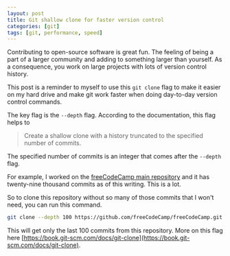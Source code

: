 ```yaml
---
layout: post
title: Git shallow clone for faster version control
categories: [git]
tags: [git, performance, speed]
---
```


Contributing to open-source software is great fun. The feeling of being a part
of a larger community and adding to something larger than yourself. As a
consequence, you work on large projects with lots of version control history.

This post is a reminder to myself to use this `git clone` flag to make it
easier on my hard drive and make git work faster when doing day-to-day version
control commands.

The key flag is the `--depth` flag. According to the documentation, this flag
helps to

> Create a shallow clone with a history truncated to the specified number of
> commits.

The specified number of commits is an integer that comes after the `--depth`
flag.

For example, I worked on the
[freeCodeCamp main repository](https://github.com/freeCodeCamp/freeCodeCamp)
and it has twenty-nine thousand commits as of this writing. This is a lot.

So to clone this repository without so many of those commits that I won't need,
you can run this command.

```sh
git clone --depth 100 https://github.com/freeCodeCamp/freeCodeCamp.git
```

This will get only the last 100 commits from this repository. More on this flag
here
[https://book.git-scm.com/docs/git-clone](https://book.git-scm.com/docs/git-clone).
